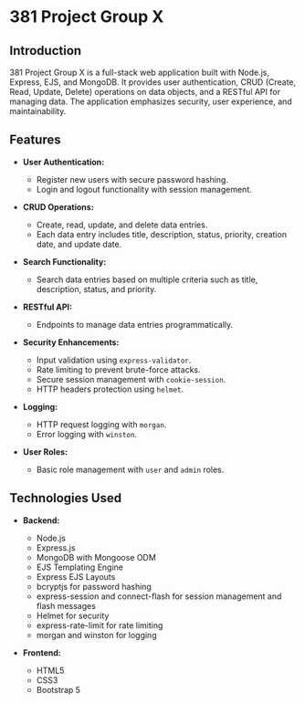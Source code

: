 # 381 Project Group X

## Introduction

381 Project Group X is a full-stack web application built with Node.js, Express, EJS, and MongoDB. It provides user authentication, CRUD (Create, Read, Update, Delete) operations on data objects, and a RESTful API for managing data. The application emphasizes security, user experience, and maintainability.

## Features

- **User Authentication:**
  - Register new users with secure password hashing.
  - Login and logout functionality with session management.
  
- **CRUD Operations:**
  - Create, read, update, and delete data entries.
  - Each data entry includes title, description, status, priority, creation date, and update date.
  
- **Search Functionality:**
  - Search data entries based on multiple criteria such as title, description, status, and priority.
  
- **RESTful API:**
  - Endpoints to manage data entries programmatically.
  
- **Security Enhancements:**
  - Input validation using `express-validator`.
  - Rate limiting to prevent brute-force attacks.
  - Secure session management with `cookie-session`.
  - HTTP headers protection using `helmet`.
  
- **Logging:**
  - HTTP request logging with `morgan`.
  - Error logging with `winston`.
  
- **User Roles:**
  - Basic role management with `user` and `admin` roles.

## Technologies Used

- **Backend:**
  - Node.js
  - Express.js
  - MongoDB with Mongoose ODM
  - EJS Templating Engine
  - Express EJS Layouts
  - bcryptjs for password hashing
  - express-session and connect-flash for session management and flash messages
  - Helmet for security
  - express-rate-limit for rate limiting
  - morgan and winston for logging

- **Frontend:**
  - HTML5
  - CSS3
  - Bootstrap 5

